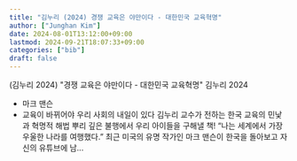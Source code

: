 ```yaml
---
title: "김누리 (2024) 경쟁 교육은 야만이다 - 대한민국 교육혁명"
author: ["Junghan Kim"]
date: 2024-08-01T13:12:00+09:00
lastmod: 2024-09-21T18:07:33+09:00
categories: ["bib"]
draft: false
---
```


(김누리 2024) "경쟁 교육은 야만이다 - 대한민국 교육혁명" 김누리 2024

-   마크 맨슨
-   교육이 바뀌어야 우리 사회의 내일이 있다 김누리 교수가 전하는 한국 교육의 민낯과 혁명적 해법 뿌리 깊은 불행에서 우리 아이들을 구해낼 책! “나는 세계에서 가장 우울한 나라를 여행했다.” 최근 미국의 유명 작가인 마크 맨슨이 한국을 돌아보고 자신의 유튜브에 남...
